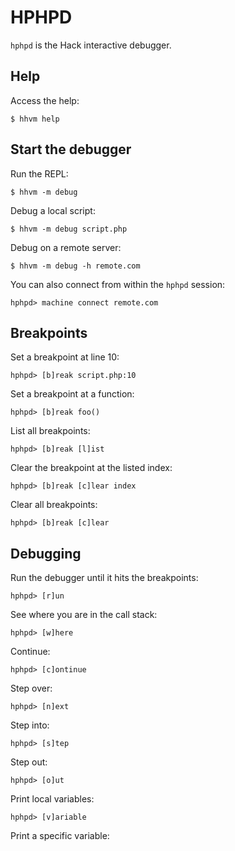 
# HPHPD

`hphpd` is the Hack interactive debugger.

## Help

Access the help:

    $ hhvm help

## Start the debugger

Run the REPL:

    $ hhvm -m debug

Debug a local script:

    $ hhvm -m debug script.php

Debug on a remote server:

    $ hhvm -m debug -h remote.com

You can also connect from within the `hphpd` session:

    hphpd> machine connect remote.com

## Breakpoints

Set a breakpoint at line 10:

    hphpd> [b]reak script.php:10

Set a breakpoint at a function:

    hphpd> [b]reak foo()

List all breakpoints:

    hphpd> [b]reak [l]ist

Clear the breakpoint at the listed index:

    hphpd> [b]reak [c]lear index

Clear all breakpoints:

    hphpd> [b]reak [c]lear

## Debugging

Run the debugger until it hits the breakpoints:

    hphpd> [r]un

See where you are in the call stack:

    hphpd> [w]here

Continue:

    hphpd> [c]ontinue

Step over:

    hphpd> [n]ext

Step into:

    hphpd> [s]tep

Step out:

    hphpd> [o]ut

Print local variables:

    hphpd> [v]ariable

Print a specific variable:
